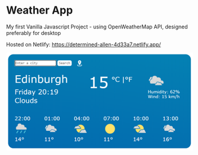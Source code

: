 # Weather App

My first Vanilla Javascript Project - using OpenWeatherMap API, designed preferably for desktop

Hosted on Netlify:
https://determined-allen-4d33a7.netlify.app/


![Weather App](images/weather-app.PNG)
